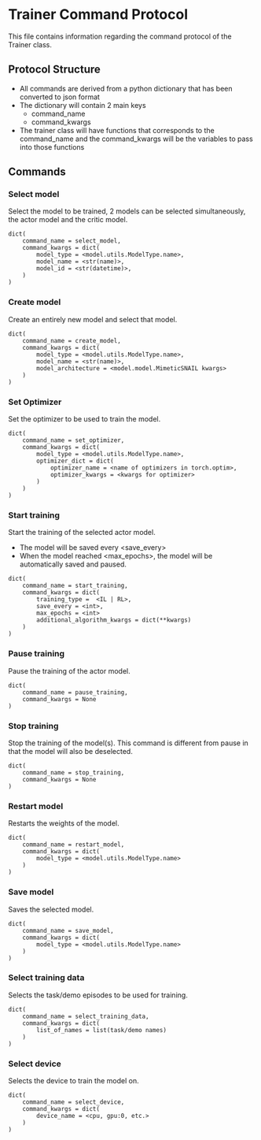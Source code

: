 # Trainer Command Protocol

This file contains information regarding the command protocol of the Trainer class.

## Protocol Structure

- All commands are derived from a python dictionary that has been converted to json format
- The dictionary will contain 2 main keys
	- command_name
	- command_kwargs
- The trainer class will have functions that corresponds to the command_name and the command_kwargs will be the variables to pass into those functions

## Commands

### Select model

Select the model to be trained, 2 models can be selected simultaneously, the actor model and the critic model.

```
dict(
	command_name = select_model,
	command_kwargs = dict(
		model_type = <model.utils.ModelType.name>,
		model_name = <str(name)>,
		model_id = <str(datetime)>,
	)
)
```

### Create model

Create an entirely new model and select that model.

```
dict(
	command_name = create_model,
	command_kwargs = dict(
		model_type = <model.utils.ModelType.name>,
		model_name = <str(name)>,
		model_architecture = <model.model.MimeticSNAIL kwargs>
	)
)
```

### Set Optimizer

Set the optimizer to be used to train the model.

```
dict(
	command_name = set_optimizer,
	command_kwargs = dict(
		model_type = <model.utils.ModelType.name>,
		optimizer_dict = dict(
			optimizer_name = <name of optimizers in torch.optim>,
			optimizer_kwargs = <kwargs for optimizer>
		)
	)
)
```


### Start training

Start the training of the selected actor model.

- The model will be saved every <save_every>
- When the model reached <max_epochs>, the model will be automatically saved and paused.

```
dict(
	command_name = start_training,
	command_kwargs = dict(
		training_type =  <IL | RL>,
		save_every = <int>,
		max_epochs = <int>
		additional_algorithm_kwargs = dict(**kwargs)
	)
)
```

### Pause training

Pause the training of the actor model.

``` 
dict(
	command_name = pause_training,
	command_kwargs = None
)
```

### Stop training

Stop the training of the model(s). This command is different from pause in that the model will also be deselected.

```
dict(
	command_name = stop_training,
	command_kwargs = None
)
```

### Restart model

Restarts the weights of the model.

```
dict(
	command_name = restart_model,
	command_kwargs = dict(
		model_type = <model.utils.ModelType.name>
	)
)
```

### Save model

Saves the selected model.

```
dict(
	command_name = save_model,
	command_kwargs = dict(
		model_type = <model.utils.ModelType.name>
	)
)
```

### Select training data

Selects the task/demo episodes to be used for training.

```
dict(
	command_name = select_training_data,
	command_kwargs = dict(
		list_of_names = list(task/demo names)
	)
)
```

### Select device

Selects the device to train the model on.

```
dict(
	command_name = select_device,
	command_kwargs = dict(
		device_name = <cpu, gpu:0, etc.>
	)
)
```